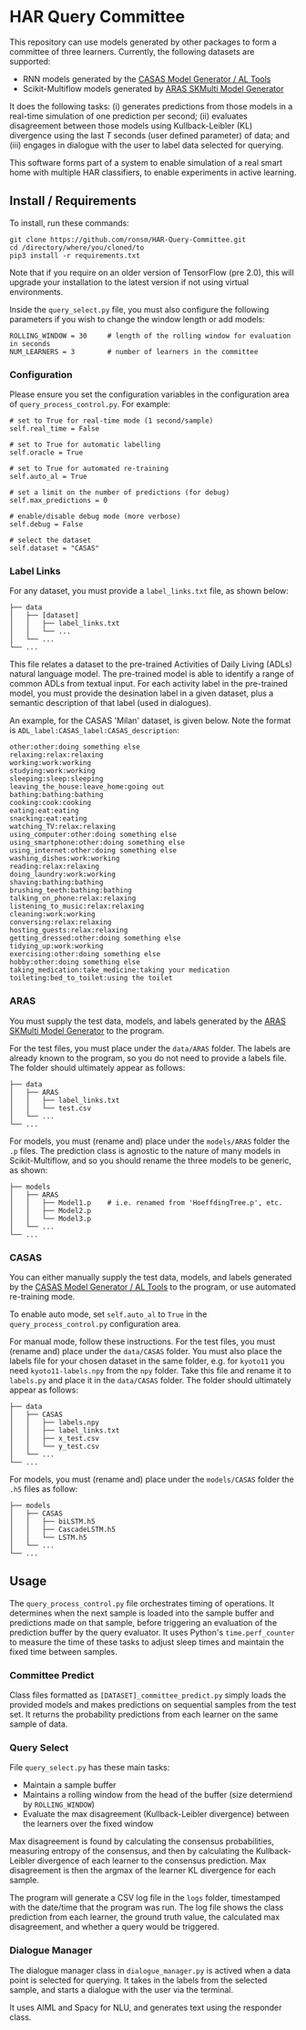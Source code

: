 # HAR Query Committee

This repository can use models generated by other packages to form a committee of three learners. Currently, the following datasets are supported:
* RNN models generated by the [CASAS Model Generator / AL Tools](https://github.com/ronsm/CASAS-Model-Generator-AL-Validator)
* Scikit-Multiflow models generated by [ARAS SKMulti Model Generator](https://github.com/ronsm/ARAS-SKMulti-Model-Generator)

It does the following tasks: (i) generates predictions from those models in a real-time simulation of one prediction per second; (ii) evaluates disagreement between those models using Kullback-Leibler (KL) divergence using the last _T_ seconds (user defined parameter) of data; and (iii) engages in dialogue with the user to label data selected for querying.

This software forms part of a system to enable simulation of a real smart home with multiple HAR classifiers, to enable experiments in active learning.

## Install / Requirements

To install, run these commands:

```
git clone https://github.com/ronsm/HAR-Query-Committee.git
cd /directory/where/you/cloned/to
pip3 install -r requirements.txt
```

Note that if you require on an older version of TensorFlow (pre 2.0), this will upgrade your installation to the latest version if not using virtual environments.

Inside the ```query_select.py``` file, you must also configure the following parameters if you wish to change the window length or add models:
```
ROLLING_WINDOW = 30     # length of the rolling window for evaluation in seconds
NUM_LEARNERS = 3        # number of learners in the committee
```

### Configuration

Please ensure you set the configuration variables in the configuration area of ```query_process_control.py```. For example:

```
# set to True for real-time mode (1 second/sample)
self.real_time = False

# set to True for automatic labelling
self.oracle = True

# set to True for automated re-training
self.auto_al = True

# set a limit on the number of predictions (for debug)
self.max_predictions = 0

# enable/disable debug mode (more verbose)
self.debug = False

# select the dataset
self.dataset = "CASAS"
```

### Label Links

For any dataset, you must provide a ```label_links.txt``` file, as shown below:

```
├── data
│   ├── [dataset]
│   │   ├── label_links.txt
│   │   └── ...
│   └── ...
└── ...
```

This file relates a dataset to the pre-trained Activities of Daily Living (ADLs) natural language model. The pre-trained model is able to identify a range of common ADLs from textual input. For each activity label in the pre-trained model, you must provide the desination label in a given dataset, plus a semantic description of that label (used in dialogues).

An example, for the CASAS 'Milan' dataset, is given below. Note the format is ```ADL_label:CASAS_label:CASAS_description```:

```
other:other:doing something else
relaxing:relax:relaxing
working:work:working
studying:work:working
sleeping:sleep:sleeping
leaving_the_house:leave_home:going out
bathing:bathing:bathing
cooking:cook:cooking
eating:eat:eating
snacking:eat:eating
watching_TV:relax:relaxing
using_computer:other:doing something else
using_smartphone:other:doing something else
using_internet:other:doing something else
washing_dishes:work:working
reading:relax:relaxing
doing_laundry:work:working
shaving:bathing:bathing
brushing_teeth:bathing:bathing
talking_on_phone:relax:relaxing
listening_to_music:relax:relaxing
cleaning:work:working
conversing:relax:relaxing
hosting_guests:relax:relaxing
getting_dressed:other:doing something else
tidying_up:work:working
exercising:other:doing something else
hobby:other:doing something else
taking_medication:take_medicine:taking your medication
toileting:bed_to_toilet:using the toilet
```


### ARAS

You must supply the test data, models, and labels generated by the [ARAS SKMulti Model Generator](https://github.com/ronsm/ARAS-SKMulti-Model-Generator) to the program.

For the test files, you must place under the ```data/ARAS``` folder. The labels are already known to the program, so you do not need to provide a labels file. The folder should ultimately appear as follows:

```
├── data
│   ├── ARAS
│   │   ├── label_links.txt
│   │   └── test.csv
│   └── ...
└── ...
```

For models, you must (rename and) place under the ```models/ARAS``` folder the ```.p``` files. The prediction class is agnostic to the nature of many models in Scikit-Multiflow, and so you should rename the three models to be generic, as shown:

```
├── models
│   ├── ARAS
│   │   ├── Model1.p    # i.e. renamed from 'HoeffdingTree.p', etc.
│   │   ├── Model2.p
│   │   └── Model3.p
│   └── ...
└── ...
```

### CASAS

You can either manually supply the test data, models, and labels generated by the [CASAS Model Generator / AL Tools](https://github.com/ronsm/CASAS-RNN-Model-Generator) to the program, or use automated re-training mode.

To enable auto mode, set ```self.auto_al``` to ```True``` in the ```query_process_control.py``` configuration area.

For manual mode, follow these instructions. For the test files, you must (rename and) place under the ```data/CASAS``` folder. You must also place the labels file for your chosen dataset in the same folder, e.g. for ```kyoto11``` you need ```kyoto11-labels.npy``` from the ```npy``` folder. Take this file and rename it to ```labels.py``` and place it in the ```data/CASAS``` folder. The folder should ultimately appear as follows:

```
├── data
│   ├── CASAS
│   │   ├── labels.npy
│   │   ├── label_links.txt
│   │   ├── x_test.csv
│   │   └── y_test.csv
│   └── ...
└── ...
```

For models, you must (rename and) place under the ```models/CASAS``` folder the ```.h5``` files as follow:
```
├── models
│   ├── CASAS
│   │   ├── biLSTM.h5
│   │   ├── CascadeLSTM.h5
│   │   └── LSTM.h5
│   └── ...
└── ...
```

## Usage

The ```query_process_control.py``` file orchestrates timing of operations. It determines when the next sample is loaded into the sample buffer and predictions made on that sample, before triggering an evaluation of the prediction buffer by the query evaluator. It uses Python's ```time.perf_counter``` to measure the time of these tasks to adjust sleep times and maintain the fixed time between samples.

### Committee Predict

Class files formatted as ```[DATASET]_committee_predict.py``` simply loads the provided models and makes predictions on sequential samples from the test set. It returns the probability predictions from each learner on the same sample of data.

### Query Select

File ```query_select.py``` has these main tasks:
* Maintain a sample buffer
* Maintains a rolling window from the head of the buffer (size determiend by ```ROLLING_WINDOW```)
* Evaluate the max disagreement (Kullback-Leibler divergence) between the learners over the fixed window

Max disagreement is found by calculating the consensus probabilities, measuring entropy of the consensus, and then by calculating the Kullback-Leibler divergence of each learner to the consensus prediction. Max disagreement is then the argmax of the learner KL divergence for each sample.

The program will generate a CSV log file in the ```logs``` folder, timestamped with the date/time that the program was run. The log file shows the class prediction from each learner, the ground truth value, the calculated max disagreement, and whether a query would be triggered.

### Dialogue Manager

The dialogue manager class in ```dialogue_manager.py``` is actived when a data point is selected for querying. It takes in the labels from the selected sample, and starts a dialogue with the user via the terminal.

It uses AIML and Spacy for NLU, and generates text using the responder class.
